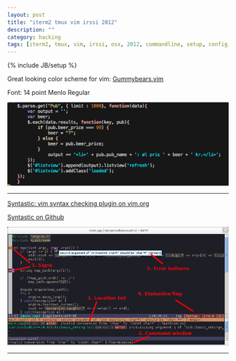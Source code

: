 ```yaml
---
layout: post
title: "iterm2 tmux vim irssi 2012"
description: ""
category: hacking 
tags: [iterm2, tmux, vim, irssi, osx, 2012, commandline, setup, config, git]
---
```

{% include JB/setup %}

Great looking color scheme for vim: [Gummybears.vim](http://www.vim.org/scripts/script.php?script_id=3922)

Font: 14 point Menlo Regular

![Gummybears vim color scheme](/assets/files/gummybears.jpg)

<hr/>

[Syntastic: vim syntax checking plugin on vim.org](http://www.vim.org/scripts/script.php?script_id=2736)

[Syntastic on Github](https://github.com/scrooloose/syntastic)

![Syntastic screenshot](/assets/files/syntastic.png)

<hr/>




